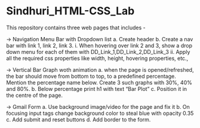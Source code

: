# Sindhuri_HTML-CSS_Lab

This repository contains three web pages that includes -

-> Navigation Menu Bar with Dropdown list a. Create header b. Create a nav bar with link 1, link 2, link 3. i. When hovering over link 2 and 3, show a drop down menu for each of them with DD_Link_1,DD_Link_2,DD_Link_3 ii. Apply all the required css properties like width, height, hovering properties, etc.,

-> Vertical Bar Graph woth animation a. when the page is opened/refreshed, the bar should move from bottom to top, to a predefined percentage. Mention the percentage name below. Create 3 such graphs with 30%, 40% and 80%. b. Below percentage print h1 with text “Bar Plot” c. Position it in the centre of the page.

-> Gmail Form a. Use background image/video for the page and fix it b. On focusing input tags change background color to steal blue with opacity 0.35 c. Add submit and reset buttons d. Add border to the form.
